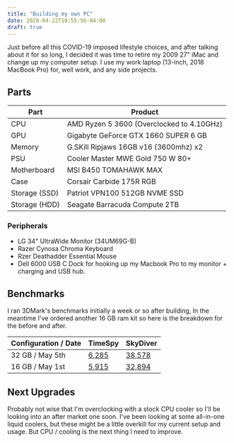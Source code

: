 ```yaml
---
title: "Building my own PC"
date: 2020-04-22T10:55:56-04:00
draft: true
---
```


Just before all this COVID-19 imposed lifestyle choices, and after talking about it for so long, I decided it was time to retire my 2009 27" iMac and change up my computer setup. I use my work laptop (13-inch, 2018 MacBook Pro) for, well work, and any side projects. 

## Parts

| Part | Product |
|---|---|
| CPU | AMD Ryzen 5 3600 (Overclocked to 4.10GHz) |
| GPU | Gigabyte GeForce GTX 1660 SUPER 6 GB |
| Memory | G.SKill Ripjaws 16GB v16 (3600mhz) x2 |
| PSU | Cooler Master MWE Gold 750 W 80+ |
| Motherboard | MSI B450 TOMAHAWK MAX |
| Case | Corsair Carbide 175R RGB |
| Storage (SSD) | Patriot VPN100 512GB NVME SSD |
| Storage (HDD) | Seagate Barracuda Compute 2TB |

### Peripherals
- LG 34" UltraWide Monitor (34UM69G-B)
- Razer Cynosa Chroma Keyboard
- Rzer Deathadder Essential Mouse
- Dell 6000 USB C Dock for hooking up my Macbook Pro to my monitor + charging and USB hub. 

## Benchmarks

I ran 3DMark's benchmarks initially a week or so after building, In the meantime I've ordered another 16 GB ram kit so here is the breakdown for the before and after. 

| Configuration / Date | TimeSpy | SkyDiver |
| ------------- | ------- | -------- |
| 32 GB / May 5th | [6,285](https://www.3dmark.com/spy/11868164) | [38,578](https://www.3dmark.com/sd/5911583) |
| 16 GB / May 1st | [5,915](https://www.3dmark.com/spy/11790173) | [32,894](https://www.3dmark.com/sd/5905804) |

## Next Upgrades

Probably not wise that I'm overclocking with a stock CPU cooler so I'll be looking into an after market one soon. I've been looking at some all-in-one liquid coolers, but these might be a little overkill for my current setup and usage. But CPU / cooling is the next thing I need to improve. 

